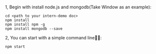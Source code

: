 1, Begin with install node.js and mongodb(Take Window as an example):
```
cd <path to your intern-demo doc>
npm install
npm install npm -g
npm install mongodb --save

```
2, You can start with a simple command line:ok_woman::
```
npm start
```

